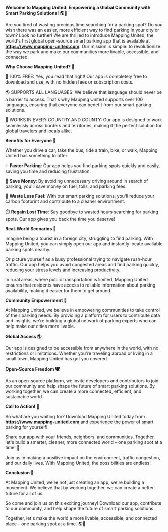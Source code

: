 **Welcome to Mapping United: Empowering a Global Community with Smart Parking Solutions! 🌎🚗**

Are you tired of wasting precious time searching for a parking spot? Do you wish there was an easier, more efficient way to find parking in your city or town? Look no further! We are thrilled to introduce Mapping United, the world's first global open-source smart parking app that is available at **https://www.mapping-united.com**. Our mission is simple: to revolutionize the way we park and make our communities more livable, accessible, and connected.

**Why Choose Mapping United? 🤔**

🌟 100% FREE: Yes, you read that right! Our app is completely free to download and use, with no hidden fees or subscription costs.

🌎 SUPPORTS ALL LANGUAGES: We believe that language should never be a barrier to access. That's why Mapping United supports over 100 languages, ensuring that everyone can benefit from our smart parking solutions.

🌟 WORKS IN EVERY COUNTRY AND COUNTY: Our app is designed to work seamlessly across borders and territories, making it the perfect solution for global travelers and locals alike.

**Benefits for Everyone 🤝**

Whether you drive a car, take the bus, ride a train, bike, or walk, Mapping United has something to offer:

💡 **Faster Parking**: Our app helps you find parking spots quickly and easily, saving you time and reducing frustration.

💸 **Save Money**: By avoiding unnecessary driving around in search of parking, you'll save money on fuel, tolls, and parking fees.

🌿 **Waste Less Fuel**: With our smart parking solutions, you'll reduce your carbon footprint and contribute to a cleaner environment.

⏱️ **Regain Lost Time**: Say goodbye to wasted hours searching for parking spots. Our app gives you back the time you deserve!

**Real-World Scenarios 🌆**

Imagine being a tourist in a foreign city, struggling to find parking. With Mapping United, you can simply open our app and instantly locate available parking spots nearby.

Or picture yourself as a busy professional trying to navigate rush-hour traffic. Our app helps you avoid congested areas and find parking quickly, reducing your stress levels and increasing productivity.

In rural areas, where public transportation is limited, Mapping United ensures that residents have access to reliable information about parking availability, making it easier for them to get around.

**Community Empowerment 🌟**

At Mapping United, we believe in empowering communities to take control of their parking needs. By providing a platform for users to contribute data and insights, we're building a global network of parking experts who can help make our cities more livable.

**Global Access 🌎**

Our app is designed to be accessible from anywhere in the world, with no restrictions or limitations. Whether you're traveling abroad or living in a small town, Mapping United has got you covered.

**Open-Source Freedom 🕊️**

As an open-source platform, we invite developers and contributors to join our community and help shape the future of smart parking solutions. By working together, we can create a more connected, efficient, and sustainable world.

**Call to Action! 📢**

So what are you waiting for? Download Mapping United today from **https://www.mapping-united.com** and experience the power of smart parking for yourself!

Share our app with your friends, neighbors, and communities. Together, let's build a smarter, cleaner, more connected world – one parking spot at a time! 🚀

Join us in making a positive impact on the environment, traffic congestion, and our daily lives. With Mapping United, the possibilities are endless!

**Conclusion 💫**

At Mapping United, we're not just creating an app; we're building a movement. We believe that by working together, we can create a better future for all of us.

So come and join us on this exciting journey! Download our app, contribute to our community, and help shape the future of smart parking solutions.

Together, let's make the world a more livable, accessible, and connected place – one parking spot at a time. 🌎💚